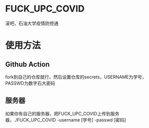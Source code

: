 # FUCK_UPC_COVID
滚吧，石油大学疫情防控通
# 使用方法
## Github Action
fork到自己的仓库就行，然后设置仓库的secrets，USERNAME为学号，PASSWD为数字石大密码  
## 服务器
如果你有自己的服务器，把FUCK_UPC_COVID上传到服务器，./FUCK_UPC_COVID -username [学号] -passwd [密码]
